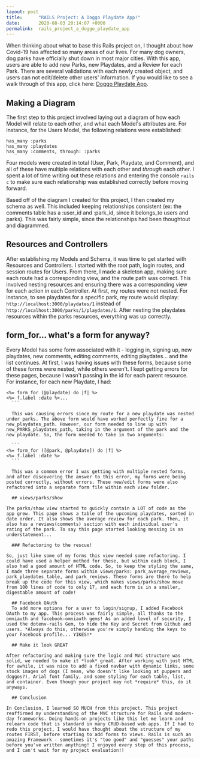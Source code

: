 ```yaml
---
layout: post
title:      "RAILS Project: A Doggo Playdate App!"
date:       2020-08-03 20:14:07 +0000
permalink:  rails_project_a_doggo_playdate_app
---
```



When thinking about what to base this Rails project on, I thought about how Covid-19 has affected so many areas of our lives. For many dog owners, dog parks have officially shut down in most major cities. With this app, users are able to add new Parks, new Playdates, and a Review for each Park. There are several validations with each newly created object, and users can not edit/delete other users' information. If you would like to see a walk through of this app, click here: [Doggo Playdate App](https://www.youtube.com/watch?v=R6iXLOJSrwY&feature=youtu.be).

## Making a Diagram

The first step to this project involved laying out a diagram of how each Model will relate to each other, and what each Model's attributes are. For instance, for the Users Model, the following relations were established:

```
has_many :parks
has_many :playdates 
has_many :comments, through: :parks
```

Four models were created in total (User, Park, Playdate, and Comment), and all of these have multiple relations with each other and *through* each other. I spent a lot of time writing out these relations and entering the console ```rails c``` to make sure each relationship was established correctly before moving forward. 

Based off of the diagram I created for this project, I then created my schema as well. This included keeping relationships consistent (ex: the comments table has a :user_id and :park_id, since it belongs_to users and parks). This was fairly simple, since the relationships had been thoughtout and diagrammed.

## Resources and Controllers

After establishing my Models and Schema, it was time to get started with Resources and Controllers. I started with the root path, login routes, and session routes for Users. From there, I made a skeleton app, making sure each route had a corresponding view, and the route path was correct. This involved nesting resources and ensuring there was a corresponding view for each action in each Controller. At first, my routes were not nested. For instance, to see playdates for a specific park, my route would display: ```http://localhost:3000/playdates/1``` instead of ```http://localhost:3000/parks/1/playdates/1```. After nesting the playdates resources within the parks resources, everything was up correctly. 

## form_for... what's a form for anyway?

Every Model has some form associated with it - logging in, signing up, new playdates, new comments, editing comments, editing playdates... and the list continues. At first, I was having issues with these forms, because some of these forms were nested, while others weren't. I kept getting errors for these pages, because I wasn't passing in the id for each parent resource. For instance, for each new Playdate, I had:

  ```
<%= form_for (@playdate) do |f| %>
  <%= f.label :date %>...
	```
	
	This was causing errors since my route for a new playdate was nested under parks. The above form would have worked perfectly fine for a new_playdates_path. However, our form needed to line up with new_PARKS_playdates_path, taking in the argument of the park and the new playdate. So, the form needed to take in two arguments:
	
	```
<%= form_for ([@park, @playdate]) do |f| %>
  <%= f.label :date %>
	```
	
	This was a common error I was getting with multiple nested forms, and after discovering the answer to this error, my forms were being posted correctly, without errors. These new/edit forms were also refactored into a separate form file within each view folder.
	
	## views/parks/show
  
  The parks/show view started to quickly contain a LOT of code as the app grew. This page shows a table of the upcoming playdates, sorted in date order. It also shows the average review for each park. Then, it also has a reviews(comments) section with each individual user's rating of the park. To say this page started looking messing is an understatement...
	
	### Refactoring to the rescue!
	
  So, just like some of my forms this view needed some refactoring. I could have used a helper method for these, but within each block, I also had a good amount of HTML code. So, to keep the styling the same, I made three separate forms within views/parks: park_average_reviews, park_playdates_table, and park_reviews. These forms are there to help break up the code for this view, which makes views/parks/show move from 100 lines of code to only 17, and each form is in a smaller, digestable amount of code!
	
	## Facebook OAuth
	To add more options for a user to login/signup, I added Facebook OAuth to my app. This process was fairly simple, all thanks to the omniauth and facebook-omniauth gems! As an added level of security, I used the dotenv-rails Gem, to hide the Key and Secret from Github and users. *Always do this, otherwise you're simply handing the keys to your Facebook profile... YIKES!*
	
	## Make it look GREAT
	
  After refactoring and making sure the logic and MVC structure was solid, we needed to make it *look* great. After working with just HTML for awhile, it was nice to add a fixed navbar with dynamic links, some stock images of dogs (I mean, who doesn't like looking at puppers and doggos?), Arial font family, and some styling for each table, list, and container. Even though your project may not *require* this, do it anyways.
	
	## Conclusion

  In Conclusion, I learned SO MUCH from this project. This project reaffirmed my understanding of the MVC structure for Rails and modern-day frameworks. Doing hands-on projects like this let me learn and relearn code that is standard in many CRUD-based web apps. If I had to redo this project, I would have thought about the structure of my routes FIRST, before starting to add forms to views. Rails is such an amazing Framework - sometimes it's "too good" and "guesses" your paths before you've written anything! I enjoyed every step of this process, and I can't wait for my project evaluation!!
	

